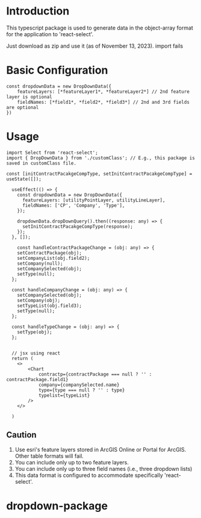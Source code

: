 # Introduction

This typescript package is used to generate data in the object-array format for the application to 'react-select'.

Just download as zip and use it (as of November 13, 2023). import fails

# Basic Configuration

```
const dropdownData = new DropDownData({
    featureLayers: [*featureLayer1*, *featureLayer2*] // 2nd feature layer is optional
    fieldNames: [*field1*, *field2*, *field3*] // 2nd and 3rd fields are optional
})

```

# Usage

```
import Select from 'react-select';
import { DropDownData } from './customClass'; // E.g., this package is saved in customClass file.

const [initContractPacakgeCompType, setInitContractPacakgeCompType] = useState([]);

  useEffect(() => {
    const dropdownData = new DropDownData({
      featureLayers: [utilityPointLayer, utilityLineLayer],
      fieldNames: ['CP', 'Company', 'Type'],
    });

    dropdownData.dropDownQuery().then((response: any) => {
      setInitContractPacakgeCompType(response);
    });
  }, []);

    const handleContractPackageChange = (obj: any) => {
    setContractPackage(obj);
    setCompanyList(obj.field2);
    setCompany(null);
    setCompanySelected(obj);
    setType(null);
  };

  const handleCompanyChange = (obj: any) => {
    setCompanySelected(obj);
    setCompany(obj);
    setTypeList(obj.field3);
    setType(null);
  };

  const handleTypeChange = (obj: any) => {
    setType(obj);
  };


  // jsx using react
  return (
    <>
        <Chart
            contractp={contractPackage === null ? '' : contractPackage.field1}
            company={companySelected.name}
            type={type === null ? '' : type}
            typelist={typeList}
        />
    </>

  )

```

## Caution

1. Use esri's feature layers stored in ArcGIS Online or Portal for ArcGIS. Other table formats will fail.
2. You can include only up to two feature layers.
3. You can include only up to three field names (i.e., three dropdown lists)
4. This data format is configured to accommodate specifically 'react-select'.

# dropdown-package
